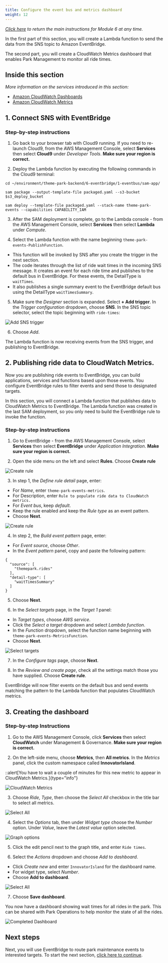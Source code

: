 ```yaml
---
title: Configure the event bus and metrics dashboard
weight: 12
---
```


*[Click here](./0-overview) to return the main instructions for Module 6 at any time.*

In the first part of this section, you will create a Lambda function to send the data from the SNS topic to Amazon EventBridge.

The second part, you will create a CloudWatch Metrics dashboard that enables Park Management to monitor all ride times.

## Inside this section

*More information on the services introduced in this section:*
* [Amazon CloudWatch Dashboards](https://docs.aws.amazon.com/AmazonCloudWatch/latest/monitoring/CloudWatch_Dashboards.html)
* [Amazon CloudWatch Metrics](https://docs.aws.amazon.com/AmazonCloudWatch/latest/monitoring/working_with_metrics.html)

## 1. Connect SNS with EventBridge

### Step-by-step instructions ###

1. Go back to your browser tab with Cloud9 running. If you need to re-launch Cloud9, from the AWS Management Console, select **Services** then select **Cloud9** under *Developer Tools*. **Make sure your region is correct.**

2. Deploy the Lambda function by executing the following commands in the Cloud9 terminal:
```
cd ~/environment/theme-park-backend/6-eventbridge/1-eventbus/sam-app/

sam package --output-template-file packaged.yaml --s3-bucket $s3_deploy_bucket

sam deploy --template-file packaged.yaml --stack-name theme-park-events --capabilities CAPABILITY_IAM
```
3. After the SAM deployment is complete, go to the Lambda console - from the AWS Management Console, select **Services** then select **Lambda** under *Compute*.

4. Select the Lambda function with the name beginning `theme-park-events-PublishFunction`.

- This function will be invoked by SNS after you create the trigger in the next section.
- The code iterates through the list of ride wait times in the incoming SNS message. It creates an event for each ride time and publishes to the default bus in EventBridge. For these events, the DetailType is `waitTimes`.
- It also publishes a single summary event to the EventBridge default bus using the DetailType `waitTimesSummary`.

5. Make sure the *Designer* section is expanded. Select **+ Add trigger**. In the *Trigger configuration* dropdown, choose **SNS**. In the SNS topic selector, select the topic beginning with `ride-times`:

![Add SNS trigger](/static/images/2-realtime-lambda2b.png)

6. Choose *Add*.

The Lambda function is now receiving events from the SNS trigger, and publishing to EventBridge.

## 2. Publishing ride data to CloudWatch Metrics.

Now you are publishing ride events to EventBridge, you can build applications, services and functions based upon those events. You configure EventBridge rules to filter events and send those to designated targets.

In this section, you will connect a Lambda function that publishes data to CloudWatch Metrics to EventBridge. The Lambda function was created in the last SAM deployment, so you only need to build the EventBridge rule to invoke the function.

### Step-by-step instructions ###

1. Go to EventBridge - from the AWS Management Console, select **Services** then select **EventBridge** under *Application Integration*. **Make sure your region is correct.**

2. Open the side menu on the left and select **Rules**. Choose **Create rule**

![Create rule](/static/images/module6-1-eventbridge-1.png)

3. In step 1, the *Define rule detail* page, enter:
- For *Name*, enter `theme-park-events-metrics`.
- For Description, enter `Rule to populate ride data to CloudWatch metrics.`
- For *Event bus*, keep *default*.
- Keep the rule enabled and keep the *Rule type* as an event pattern.
- Choose **Next**.

![Create rule](/static/images/module6-1-eventbridge-rule1.png)

4. In step 2, the *Build event pattern* page, enter:
- For *Event source*, choose *Other*.
- In the *Event pattern* panel, copy and paste the following pattern:

```
{
  "source": [
    "themepark.rides"
  ],
  "detail-type": [
    "waitTimesSummary"
  ]
}
```
5. Choose **Next**.

6. In the *Select targets* page, in the *Target 1* panel:
- In *Target types*, choose *AWS service*.
- Click the *Select a target* dropdown and select *Lambda function*.
- In the *Function* dropdown, select the function name beginning with `theme-park-events-MetricsFunction`.
- Choose **Next**.

![Select targets](/static/images/module6-1-eventbridge-3.png)

7. In the *Configure tags* page, choose **Next**.

8. In the *Review and create page*, check all the settings match those you have supplied. Choose **Create rule**.

EventBridge will now filter events on the default bus and send events matching the pattern to the Lambda function that populates CloudWatch metrics.

## 3. Creating the dashboard

### Step-by-step Instructions ###

1. Go to the AWS Management Console, click **Services** then select **CloudWatch** under Management & Governance. **Make sure your region is correct.**

2. On the left-side menu, choose **Metrics**, then **All metrics**. In the *Metrics* panel, click the custom namespace called **InnovatorIsland**.

::alert[You have to wait a couple of minutes for this new metric to appear in CloudWatch Metrics.]{type="info"}

![CloudWatch Metrics](/static/images/module6-1-cloudwatch1.png)

3. Choose *Ride, Type*, then choose the *Select All* checkbox in the title bar to select all metrics.

![Select All](/static/images/module6-1-cloudwatch2.png)

4. Select the *Options* tab, then under *Widget type* choose the *Number* option. Under *Value*, leave the *Latest value* option selected.

![Graph options](/static/images/module6-1-cloudwatch3.png)

5. Click the edit pencil next to the graph title, and enter `Ride times`.

6. Select the *Actions* dropdown and choose *Add to dashboard*.

- Click *Create new* and enter `InnovatorIsland` for the dashboard name.
- For widget type, select *Number*.
- Choose **Add to dashboard**.

![Select All](/static/images/module6-1-cloudwatch4.png)

7. Choose **Save dashboard**.

You now have a dashboard showing wait times for all rides in the park. This can be shared with Park Operations to help monitor the state of all the rides.

![Completed Dashboard](/static/images/module6-1-cloudwatch5.png)

## Next steps

Next, you will use EventBridge to route park maintenance events to interested targets. To start the next section, [click here to continue](./2-maintenance).